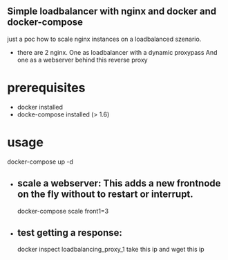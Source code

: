 ## Simple loadbalancer with nginx and docker and docker-compose
just a poc how to scale nginx instances on a loadbalanced szenario.
- there are 2 nginx. One as loadbalancer with a dynamic proxypass And one as a webserver behind this reverse proxy


# prerequisites
- docker installed
- docke-compose installed (> 1.6)

# usage
docker-compose up -d
- ## scale a webserver: This adds a new frontnode on the fly without to restart or interrupt.
  docker-compose scale front1=3
  
- ## test getting a response:
  docker inspect loadbalancing_proxy_1
  take this ip and wget this ip
 
